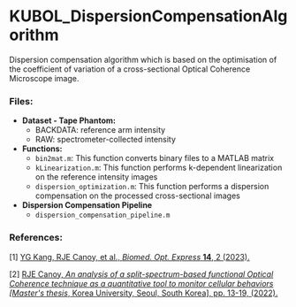 # KUBOL_DispersionCompensationAlgorithm
Dispersion compensation algorithm which is based on the optimisation of the coefficient of variation of a cross-sectional Optical Coherence Microscope image.

### Files:

* **Dataset - Tape Phantom:**
  * BACKDATA: reference arm intensity
  * RAW: spectrometer-collected intensity
* **Functions:**
  * `bin2mat.m`: This function converts binary files to a MATLAB matrix
  * `kLinearization.m`: This function performs  k-dependent linearization on the reference intensity images 
  * `dispersion_optimization.m`: This function performs a dispersion compensation on the processed cross-sectional images
* **Dispersion Compensation Pipeline**
  * `dispersion_compensation_pipeline.m`


### References:

[1] [YG Kang, RJE Canoy, et al., *Biomed. Opt. Express* **14**, 2 (2023).](https://opg.optica.org/boe/fulltext.cfm?uri=boe-14-2-577&id=524732)

[2] [RJE Canoy, *An analysis of a split-spectrum-based functional Optical Coherence technique as a quantitative tool to monitor cellular behaviors [Master's thesis*, Korea University, Seoul, South Korea], pp. 13-19, (2022).](https://dcollection.korea.ac.kr/public_resource/pdf/000000269071_20230221150939.pdf)
